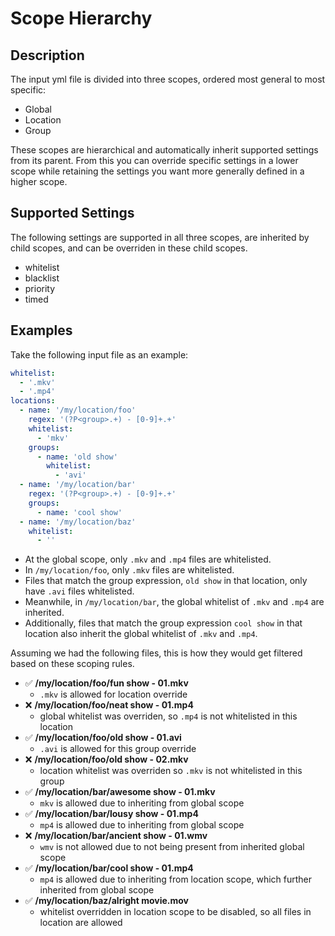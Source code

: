 # Scope Hierarchy
## Description
The input yml file is divided into three scopes, ordered most general to most specific:

* Global
* Location
* Group

These scopes are hierarchical and automatically inherit supported settings from
its parent. From this you can override specific settings in a lower scope while
retaining the settings you want more generally defined in a higher scope.

## Supported Settings

The following settings are supported in all three scopes, are inherited by child
scopes, and can be overriden in these child scopes.

* whitelist
* blacklist
* priority
* timed

## Examples

Take the following input file as an example:

```yaml
whitelist:
  - '.mkv'
  - '.mp4'
locations:
  - name: '/my/location/foo'
    regex: '(?P<group>.+) - [0-9]+.+'
    whitelist:
      - 'mkv'
    groups:
      - name: 'old show'
        whitelist:
          - 'avi'
  - name: '/my/location/bar'
    regex: '(?P<group>.+) - [0-9]+.+'
    groups:
      - name: 'cool show'
  - name: '/my/location/baz'
    whitelist:
      - ''
```

* At the global scope, only `.mkv` and `.mp4` files are whitelisted.
* In `/my/location/foo`, only `.mkv` files are whitelisted.
* Files that match the group expression, `old show` in that location,
only have `.avi` files whitelisted.
* Meanwhile, in `/my/location/bar`, the global whitelist of `.mkv` and `.mp4` are inherited.
* Additionally, files that match the group expression `cool show` in that location
also inherit the global whitelist of `.mkv` and `.mp4`.

Assuming we had the following files, this is how they would get filtered based
on these scoping rules.

* ✅ **/my/location/foo/fun show - 01.mkv**
    * `.mkv` is allowed for location override
* ❌ **/my/location/foo/neat show - 01.mp4**
    * global whitelist was overriden, so `.mp4` is not whitelisted in this location
* ✅ **/my/location/foo/old show - 01.avi**
    * `.avi` is allowed for this group override
* ❌ **/my/location/foo/old show - 02.mkv**
    * location whitelist was overriden so `.mkv` is not whitelisted in this group
* ✅ **/my/location/bar/awesome show - 01.mkv**
    *  `mkv` is allowed due to inheriting from global scope
* ✅ **/my/location/bar/lousy show - 01.mp4**
    *  `mp4` is allowed due to inheriting from global scope
* ❌ **/my/location/bar/ancient show - 01.wmv**
    * `wmv` is not allowed due to not being present from inherited global scope
* ✅ **/my/location/bar/cool show - 01.mp4**
    * `mp4` is allowed due to inheriting from location scope,
which further inherited from global scope
* ✅ **/my/location/baz/alright movie.mov**
    *  whitelist overridden in location scope to be disabled, so all files in location are allowed
